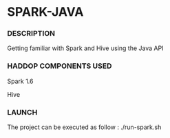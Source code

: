 # SPARK-JAVA

### DESCRIPTION

Getting familiar with Spark and Hive using the Java API

### HADDOP COMPONENTS USED

Spark 1.6   

Hive

### LAUNCH 

The project can be executed as follow : ./run-spark.sh
